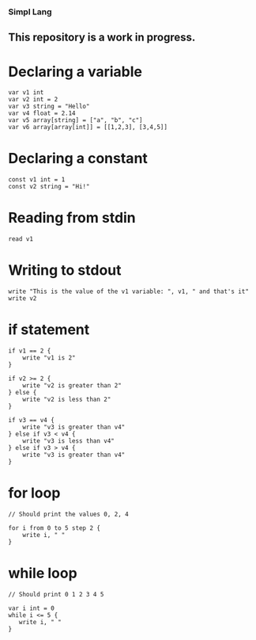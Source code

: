 ### Simpl Lang

## This repository is a work in progress.

# Declaring a variable

```
var v1 int
var v2 int = 2
var v3 string = "Hello"
var v4 float = 2.14
var v5 array[string] = ["a", "b", "c"]
var v6 array[array[int]] = [[1,2,3], [3,4,5]]
```

# Declaring a constant

```
const v1 int = 1
const v2 string = "Hi!"
```

# Reading from stdin

```
read v1
```

# Writing to stdout

```
write "This is the value of the v1 variable: ", v1, " and that's it" 
write v2
```

# if statement

```
if v1 == 2 {
    write "v1 is 2"
}

if v2 >= 2 {
    write "v2 is greater than 2"
} else {
    write "v2 is less than 2"
}

if v3 == v4 {
    write "v3 is greater than v4"
} else if v3 < v4 {
    write "v3 is less than v4"
} else if v3 > v4 {
    write "v3 is greater than v4"
}
```

# for loop

```
// Should print the values 0, 2, 4

for i from 0 to 5 step 2 {
    write i, " "
}
```

# while loop

```
// Should print 0 1 2 3 4 5

var i int = 0
while i <= 5 {
   write i, " " 
}
```
